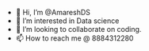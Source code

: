 - 👋 Hi, I’m @AmareshDS
- 👀 I’m interested in Data science
- 💞️ I’m looking to collaborate on coding.
- 📫 How to reach me @ 8884312280

<!---
AmareshDS/AmareshDS is a ✨ special ✨ repository because its `README.md` (this file) appears on your GitHub profile.
You can click the Preview link to take a look at your changes.
--->
